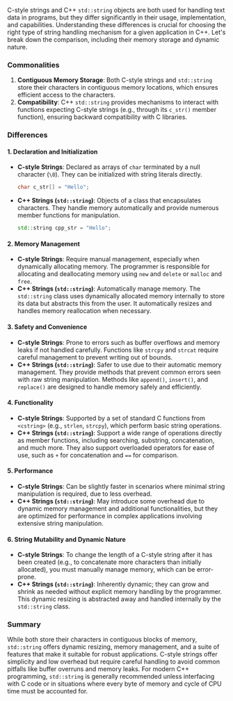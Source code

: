 C-style strings and C++ `std::string` objects are both used for handling text data in programs, but they differ significantly in their usage, implementation, and capabilities. Understanding these differences is crucial for choosing the right type of string handling mechanism for a given application in C++. Let's break down the comparison, including their memory storage and dynamic nature.

### Commonalities

1. **Contiguous Memory Storage**: Both C-style strings and `std::string` store their characters in contiguous memory locations, which ensures efficient access to the characters.
2. **Compatibility**: C++ `std::string` provides mechanisms to interact with functions expecting C-style strings (e.g., through its `c_str()` member function), ensuring backward compatibility with C libraries.

### Differences

#### 1. Declaration and Initialization

- **C-style Strings**: Declared as arrays of `char` terminated by a null character (`\0`). They can be initialized with string literals directly.
  ```cpp
  char c_str[] = "Hello";
  ```
- **C++ Strings (`std::string`)**: Objects of a class that encapsulates characters. They handle memory automatically and provide numerous member functions for manipulation.
  ```cpp
  std::string cpp_str = "Hello";
  ```

#### 2. Memory Management

- **C-style Strings**: Require manual management, especially when dynamically allocating memory. The programmer is responsible for allocating and deallocating memory using `new` and `delete` or `malloc` and `free`.
- **C++ Strings (`std::string`)**: Automatically manage memory. The `std::string` class uses dynamically allocated memory internally to store its data but abstracts this from the user. It automatically resizes and handles memory reallocation when necessary.

#### 3. Safety and Convenience

- **C-style Strings**: Prone to errors such as buffer overflows and memory leaks if not handled carefully. Functions like `strcpy` and `strcat` require careful management to prevent writing out of bounds.
- **C++ Strings (`std::string`)**: Safer to use due to their automatic memory management. They provide methods that prevent common errors seen with raw string manipulation. Methods like `append()`, `insert()`, and `replace()` are designed to handle memory safely and efficiently.

#### 4. Functionality

- **C-style Strings**: Supported by a set of standard C functions from `<cstring>` (e.g., `strlen`, `strcpy`), which perform basic string operations.
- **C++ Strings (`std::string`)**: Support a wide range of operations directly as member functions, including searching, substring, concatenation, and much more. They also support overloaded operators for ease of use, such as `+` for concatenation and `==` for comparison.

#### 5. Performance

- **C-style Strings**: Can be slightly faster in scenarios where minimal string manipulation is required, due to less overhead.
- **C++ Strings (`std::string`)**: May introduce some overhead due to dynamic memory management and additional functionalities, but they are optimized for performance in complex applications involving extensive string manipulation.

#### 6. String Mutability and Dynamic Nature

- **C-style Strings**: To change the length of a C-style string after it has been created (e.g., to concatenate more characters than initially allocated), you must manually manage memory, which can be error-prone.
- **C++ Strings (`std::string`)**: Inherently dynamic; they can grow and shrink as needed without explicit memory handling by the programmer. This dynamic resizing is abstracted away and handled internally by the `std::string` class.

### Summary

While both store their characters in contiguous blocks of memory, `std::string` offers dynamic resizing, memory management, and a suite of features that make it suitable for robust applications. C-style strings offer simplicity and low overhead but require careful handling to avoid common pitfalls like buffer overruns and memory leaks. For modern C++ programming, `std::string` is generally recommended unless interfacing with C code or in situations where every byte of memory and cycle of CPU time must be accounted for.
